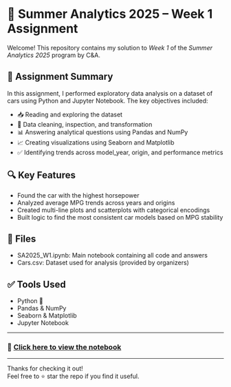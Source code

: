 # 🚗 Summer Analytics 2025 – Week 1 Assignment

Welcome! This repository contains my solution to *Week 1* of the *Summer Analytics 2025* program by C&A.

## 📌 Assignment Summary

In this assignment, I performed exploratory data analysis on a dataset of cars using Python and Jupyter Notebook. The key objectives included:

- 📥 Reading and exploring the dataset
- 🧹 Data cleaning, inspection, and transformation
- 📊 Answering analytical questions using Pandas and NumPy
- 📈 Creating visualizations using Seaborn and Matplotlib
- ✅ Identifying trends across model_year, origin, and performance metrics

## 🔍 Key Features

- Found the car with the highest horsepower
- Analyzed average MPG trends across years and origins
- Created multi-line plots and scatterplots with categorical encodings
- Built logic to find the most consistent car models based on MPG stability

## 📁 Files

- SA2025_W1.ipynb: Main notebook containing all code and answers
- Cars.csv: Dataset used for analysis (provided by organizers)

## ✅ Tools Used

- Python 🐍
- Pandas & NumPy
- Seaborn & Matplotlib
- Jupyter Notebook

---

### 🔗 [Click here to view the notebook](SA2025_W1.ipynb)

---

Thanks for checking it out!  
Feel free to ⭐ star the repo if you find it useful.
